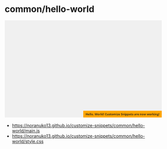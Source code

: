 # common/hello-world

![Image](image.png)

- <https://noranuko13.github.io/customize-snippets/common/hello-world/main.js>
- <https://noranuko13.github.io/customize-snippets/common/hello-world/style.css>
